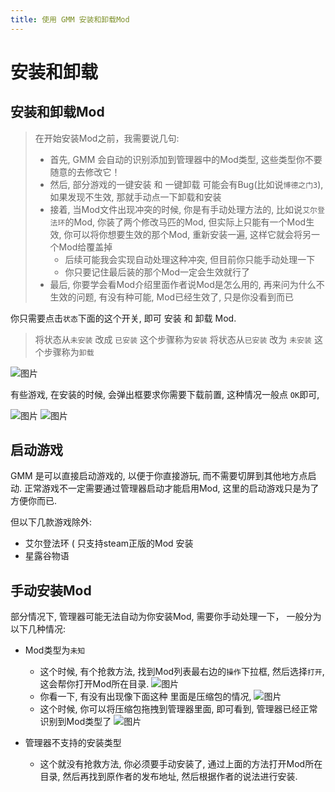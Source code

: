 ```yaml
---
title: 使用 GMM 安装和卸载Mod
---
```


# 安装和卸载

## 安装和卸载Mod

> 在开始安装Mod之前，我需要说几句:
> - 首先, GMM 会自动的识别添加到管理器中的Mod类型, 这些类型你不要随意的去修改它！
> - 然后, 部分游戏的一键安装 和 一键卸载 可能会有Bug(比如说`博德之门3`),如果发现不生效, 那就手动点一下卸载和安装
> - 接着, 当Mod文件出现冲突的时候, 你是有手动处理方法的, 比如说`艾尔登法环`的Mod, 你装了两个修改马匹的Mod, 但实际上只能有一个Mod生效, 你可以将你想要生效的那个Mod, 重新安装一遍, 这样它就会将另一个Mod给覆盖掉
>   - 后续可能我会实现自动处理这种冲突, 但目前你只能手动处理一下
>   - 你只要记住最后装的那个Mod一定会生效就行了
> - 最后, 你要学会看Mod介绍里面作者说Mod是怎么用的, 再来问为什么不生效的问题, 有没有种可能, Mod已经生效了, 只是你没看到而已


你只需要点击`状态`下面的这个开关, 即可 安装 和 卸载 Mod.
> 将状态从`未安装` 改成 `已安装` 这个步骤称为`安装`
> 将状态从`已安装` 改为 `未安装` 这个步骤称为`卸载`

![图片](https://mod.3dmgame.com/static/upload/mod/202308/MOD64d5e252a3cab.png@webp)

有些游戏, 在安装的时候, 会弹出框要求你需要下载前置, 这种情况一般点 `OK`即可, 

![图片](https://mod.3dmgame.com/static/upload/mod/202308/MOD64d5e18b7f33d.png@webp)
![图片](https://mod.3dmgame.com/static/upload/mod/202308/MOD64d5e1eae2512.png@webp)


## 启动游戏
GMM 是可以直接启动游戏的, 以便于你直接游玩, 而不需要切屏到其他地方点启动.
正常游戏不一定需要通过管理器启动才能启用Mod, 这里的启动游戏只是为了方便你而已.

但以下几款游戏除外:
- 艾尔登法环 ( 只支持steam正版的Mod 安装
- 星露谷物语


## 手动安装Mod

部分情况下, 管理器可能无法自动为你安装Mod, 需要你手动处理一下， 一般分为以下几种情况:
- Mod类型为`未知`
  - 这个时候, 有个抢救方法, 找到Mod列表最右边的`操作`下拉框, 然后选择`打开`, 这会帮你打开Mod所在目录.
    ![图片](https://mod.3dmgame.com/static/upload/mod/202308/MOD64d5ecfbc820f.png@webp)
  - 你看一下, 有没有出现像下面这种 里面是压缩包的情况, 
    ![图片](https://mod.3dmgame.com/static/upload/mod/202308/MOD64d5ec1ac9418.png@webp)
  - 这个时候, 你可以将压缩包拖拽到管理器里面, 即可看到, 管理器已经正常识别到Mod类型了
    ![图片](https://mod.3dmgame.com/static/upload/mod/202308/MOD64d5ecb7b70ce.png@webp)

- 管理器不支持的安装类型
  - 这个就没有抢救方法, 你必须要手动安装了, 通过上面的方法打开Mod所在目录, 然后再找到原作者的发布地址, 然后根据作者的说法进行安装.